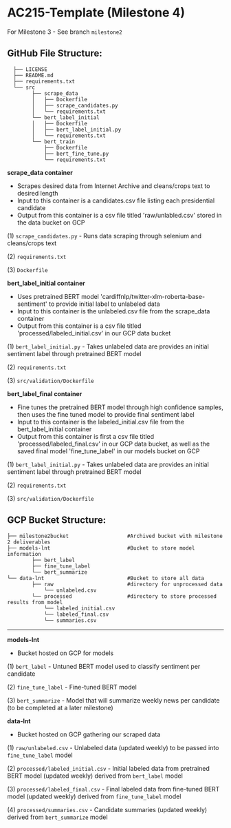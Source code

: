 AC215-Template (Milestone 4)
==============================

For Milestone 3 - See branch `milestone2`

GitHub File Structure:
------------
      ├── LICENSE
      ├── README.md
      ├── requirements.txt
      └── src
            ├── scrape_data              
            │   ├── Dockerfile
            │   ├── scrape_candidates.py
            │   └── requirements.txt
            └── bert_label_initial
            │   ├── Dockerfile
            │   ├── bert_label_initial.py
            │   └── requirements.txt
            └── bert_train
                ├── Dockerfile
                ├── bert_fine_tune.py
                └── requirements.txt
                
**scrape_data container**
- Scrapes desired data from Internet Archive and cleans/crops text to desired length
- Input to this container is a candidates.csv file listing each presidential candidate
- Output from this container is a csv file titled 'raw/unlabled.csv' stored in the data bucket on GCP

(1) `scrape_candidates.py` - Runs data scraping through selenium and cleans/crops text

(2) `requirements.txt` 

(3) `Dockerfile` 

**bert_label_initial container**
- Uses pretrained BERT model 'cardiffnlp/twitter-xlm-roberta-base-sentiment' to provide initial label to unlabeled data
- Input to this container is the unlabeled.csv file from the scrape_data container
- Output from this container is a csv file titled 'processed/labeled_initial.csv' in our GCP data bucket
  
(1) `bert_label_initial.py` - Takes unlabeled data are provides an initial sentiment label through pretrained BERT model

(2) `requirements.txt` 

(3) `src/validation/Dockerfile`

**bert_label_final container**
- Fine tunes the pretrained BERT model through high confidence samples, then uses the fine tuned model to provide final sentiment label
- Input to this container is the labeled_initial.csv file from the bert_label_initial container
- Output from this container is first a csv file titled 'processed/labeled_final.csv' in our GCP data bucket, as well as the saved final model 'fine_tune_label' in our models bucket on GCP
  
(1) `bert_label_initial.py` - Takes unlabeled data are provides an initial sentiment label through pretrained BERT model

(2) `requirements.txt` 

(3) `src/validation/Dockerfile`


GCP Bucket Structure:
------------
    ├── milestone2bucket                   #Archived bucket with milestone 2 deliverables
    ├── models-lnt                         #Bucket to store model information
            ├── bert_label
            ├── fine_tune_label
            └── bert_summarize
    └── data-lnt                           #Bucket to store all data
            ├── raw                        #directory for unprocessed data
                └── unlabeled.csv
            └── processed                  #directory to store processed results from model
                └── labeled_initial.csv
                └── labeled_final.csv
                └── summaries.csv

--------


**models-lnt**
- Bucket hosted on GCP for models

(1) `bert_label` - Untuned BERT model used to classify sentiment per candidate

(2) `fine_tune_label` - Fine-tuned BERT model 

(3) `bert_summarize` -  Model that will summarize weekly news per candidate (to be completed at a later milestone)

**data-lnt**
- Bucket hosted on GCP gathering our scraped data

(1) `raw/unlabeled.csv` - Unlabeled data (updated weekly) to be passed into `fine_tune_label` model

(2) `processed/labeled_initial.csv` - Initial labeled data from pretrained BERT model (updated weekly) derived from `bert_label` model

(3) `processed/labeled_final.csv` - Final labeled data from fine-tuned BERT model (updated weekly) derived from `fine_tune_label` model

(4) `processed/summaries.csv` - Candidate summaries (updated weekly) derived from `bert_summarize` model
